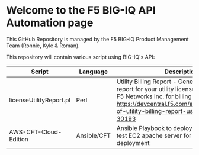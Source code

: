 # Welcome to the F5 BIG-IQ API Automation page

This GitHub Repository is managed by the F5 BIG-IQ Product Management Team (Ronnie, Kyle & Roman).

This repository will contain various script using BIG-IQ's API:

Script | Language | Description
------------ | ------------- | -------------
licenseUtilityReport.pl | Perl | Utility Billing Report - Generate a usage report for your utility license(s) and provide to F5 Networks Inc. for billing purposes. https://devcentral.f5.com/articles/generation-of-utility-billing-report-using-big-iqs-api-30193
AWS-CFT-Cloud-Edition | Ansible/CFT | Ansible Playbook to deploy VPC/ELB/VPN and test EC2 apache server for Cloud Edition fast deployment
